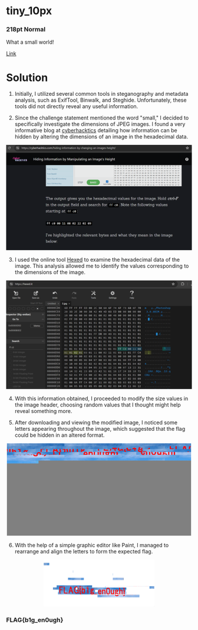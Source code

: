 # tiny_10px
### 218pt Normal

What a small world!

[Link](../files/for-tiny-10px.zip)

# Solution

1. Initially, I utilized several common tools in steganography and metadata analysis, such as ExifTool, Binwalk, and Steghide. Unfortunately, these tools did not directly reveal any useful information.

2. Since the challenge statement mentioned the word "small," I decided to specifically investigate the dimensions of JPEG images. I found a very informative blog at [cyberhacktics](https://cyberhacktics.com/hiding-information-by-changing-an-images-height/) detailing how information can be hidden by altering the dimensions of an image in the hexadecimal data.

<p align="center">
  <img src="../../Imagenes/QqYQV8zLEx.png" width="600" alt="Explanation">
</p>

3. I used the online tool [Hexed](https://hexed.it/) to examine the hexadecimal data of the image. This analysis allowed me to identify the values corresponding to the dimensions of the image.

<p align="center">
  <img src="../../Imagenes/7gsGgAt0hk.png" width="700" alt="Modification">
</p>

4. With this information obtained, I proceeded to modify the size values in the image header, choosing random values that I thought might help reveal something more.

5. After downloading and viewing the modified image, I noticed some letters appearing throughout the image, which suggested that the flag could be hidden in an altered format.

<p align="center">
  <img src="../../Imagenes/3.jpg" width="500" alt="Image">
</p>

6. With the help of a simple graphic editor like Paint, I managed to rearrange and align the letters to form the expected flag.

<p align="center">
  <img src="../../Imagenes/CBHIA2OEKD.png" width="300" alt="Flag">
</p>

### FLAG{b1g_en0ugh}
